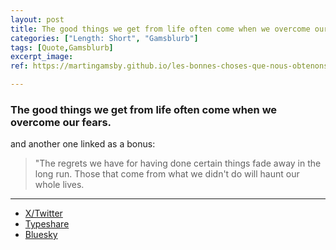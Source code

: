 ```yaml
---
layout: post
title: The good things we get from life often come when we overcome our fears.
categories: ["Length: Short", "Gamsblurb"]
tags: [Quote,Gamsblurb]
excerpt_image: 
ref: https://martingamsby.github.io/les-bonnes-choses-que-nous-obtenons-de-la-vie-viennent-souvent-lorsque-nous-surmontons-nos-peurs

---
```


### **The good things we get from life often come when we overcome our fears.**

and another one linked as a bonus:

> "The regrets we have for having done certain things fade away in the long run. Those that come from what we didn't do will haunt our whole lives.

---

- [X/Twitter](https://x.com/Martin_Gamsby/status/1847644585566105881)
- [Typeshare](https://typeshare.co/martingamsby/posts/the-good-things-we-get-from-life-often-come-when-we-overcome-our-fears-0ijzo)
- [Bluesky](https://bsky.app/profile/martingamsby.bsky.social/post/3l6uopjpfb42r)

